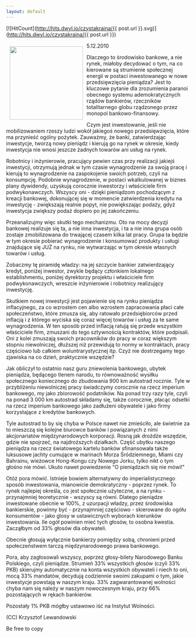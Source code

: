 ```yaml
---
layout: default
---
```


[![HitCount](http://hits.dwyl.io/czystakraina/{{ post.url }}.svg)](http://hits.dwyl.io/czystakraina/{{ post.url }})

<p><img src="{{site.baseurl}}\articles\pictures\465.freedom.jpg" align="left" style="margin: 10px 10px" width="200"><!--52-->
5.12.2010</p><p>Dlaczego to środowisko bankowe, a nie rynek, miałoby decydować o tym, na co kierowane są strumienie społecznej energii w postaci inwestowanego w nowe przedsięwzięcia pieniądza? Jest to kluczowe pytanie dla zrozumienia paranoi obecnego systemu ademokratycznych rządów bankierów, rzeczników totalitarnego globu rządzonego przez monopol bankowo-finansowy.</p><p>Czym jest inwestowanie, jeśli nie mobilizowaniem rzeszy ludzi wokół jakiegoś nowego przedsięwzięcia, które ma przynieść ogólny pożytek. Zauważmy, że banki, zatwierdzając inwestycje, tworzą nowy pieniądz i kierują go na rynek w okresie, kiedy inwestycja nie wnosi jeszcze żadnych towarów ani usług na rynek. </p><p>Robotnicy i inżynierowie, pracujący pewien czas przy realizacji jakiejś inwestycji, otrzymują jednak w tym czasie wynagrodzenie za swoją pracę i kierują to wynagrodzenie na zaspokojenie swoich potrzeb, czyli na konsumpcję. Podobnie wynagrodzenie, w postaci wkalkulowanej w biznes plany dywidendy, uzyskują corocznie inwestorzy i właściciele firm podwykonawczych. Wszyscy oni - dzięki pieniądzom pochodzącym z kreacji bankowej, dokonującej się w momencie zatwierdzenia kredytu na inwestycję - zwiększają realnie popyt, nie powiększając podaży, gdyż inwestycja zwiększy podaż dopiero po jej zakończeniu.</p><p>Przeanalizujmy więc skutki tego mechanizmu. Oto na mocy decyzji bankowej realizuje się ta, a nie inna inwestycja, i ta a nie inna grupa osób zostaje zmobilizowana do trwającej czasem kilka lat pracy. Grupa ta będzie w tym okresie pobierać wynagrodzenie i konsumować produkty i usługi znajdujące się JUŻ na rynku, nie wytwarzając w tym okresie własnych towarów i usług. </p><p>Zobaczmy tę piramidę władzy: na jej szczycie bankier zatwierdzający kredyt, poniżej inwestor, zwykle będący członkiem lokalnego establishmentu, poniżej dyrektorzy projektu i właściciele firm podwykonawczych, wreszcie inżynierowie i robotnicy realizujący inwestycję. </p><p>Skutkiem nowej inwestycji jest pojawienie się na rynku pieniądza inflacyjnego, za co wzrostem cen albo wzrostem zapracowania płaci całe społeczeństwo, które zmusza się, aby ratowało przedsiębiorców przed inflacją i z którego wyciska się coraz więcej towarów i usług za te same wynagrodzenia. W ten sposób przed inflacją ratują się przede wszystkim właściciele firm, zmuszani do tego sztywnością kontraktów, które podpisali. Oni z kolei zmuszają swoich pracowników do pracy w coraz większym stopniu niewolniczej, dłuższej niż przewidują to normy w kontraktach, pracy częściowo lub całkiem woluntrarystycznej itp. Czyż nie dostrzegamy tego zjawiska na co dzień, praktycznie wszędzie?</p><p>Jak obliczył to ostatnio nasz guru zniewolenia bankowego, ubytek pieniądza, będącego tlenem narodu, to równoważność wysiłku społecznego koniecznego do zbudowania 900 km autostrad rocznie. Tyle w przybliżeniu niewolniczej pracy świadczymy corocznie na rzecz imperium bankowego, my jako zbiorowość podatników. Na ponad trzy razy tyle, czyli na ponad 3 000 km autostrad składamy się, także corocznie, płacąc odsetki na rzecz imperium bankowego jako zadłużeni obywatele i jako firmy korzystające z kredytów bankowych. </p><p>Tyle autostrad to by się chyba w Polsce nawet nie zmieściło, ale świetnie za to mieszczą się kolejne biurowce banków i powiązanych z nimi akcjonariatów międzynarodowych korporacji. Rosną jak drożdże wszędzie, gdzie nie spojrzeć, na najdroższych działkach. Część ubytku naszego pieniądza na rzecz światowego kartelu banków sfinansowała także luksusowe jachty cumujące w marinach Morza Śródziemnego, Miami czy Bahrainu, wieżowce Hong-Kongu czy Nowego Jorku, tylko nikt o tym głośno nie mówi. Ukuto nawet powiedzenie "O pieniądzach się nie mówi!"</p><p>Otóż pora mówić. Istnieje bowiem alternatywny do imperialistycznego sposób inwestowania, mianowicie demokratyczny - poprzez rynek. To rynek najlepiej określa, co jest społecznie użyteczne, a na rynku - przynajmniej teoretycznie - wszyscy są równi. Dlatego pieniądze inwestowane obecnie w 100%, z uzurpacji władzy, przez środowiska bankierskie, powinny być - przynajmniej częściowo - skierowane do ogółu konsumentów - jako glosy w ustawicznych wyborach kierunków inwestowania. Ile ogół powinien mieć tych głosów, to osobna kwestia. Zacząłbym od 33% głosów dla obywateli.</p><p>Obecnie głosują wyłącznie bankierzy pomiędzy sobą, chronieni przed społeczeństwem tarczą międzynarodowego prawa bankowego.</p><p>Pora, aby zagłosowali wszyscy, poprzez głosy-bilety Narodowego Banku Polskiego, czyli pieniądze. Strumień 33% wszystkich głosów (czyli 33% PKB) skierujmy automatycznie na konta wszystkich obywateli i niech to oni, mocą 33% mandatów, decydują codziennie swoimi zakupami o tym, jakie inwestycje powstają w naszym kraju. 33% zagwarantowanej wolności chyba nam się należy w naszym nowoczesnym kraju, przy 66% pozostających w rękach bankierów. </p><p>Pozostały 1% PKB mógłby ustawowo iść na Instytut Wolności.</p><p>(CC) Krzysztof Lewandowski</p><p>Be free to copy</p>